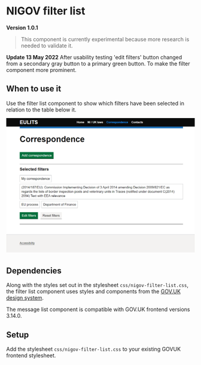 # NIGOV filter list
**Version 1.0.1** 

> This component is currently experimental because more research is needed to validate it.

**Update 13 May 2022**
After usability testing 'edit filters' button changed from a secondary gray button to a primary green button. To make the filter component more prominent.

## When to use it
Use the filter list component to show which filters have been selected in relation to the table below it.

![Example of the nigov filter list component](./readme-images/filterlist-example-3.png) 

## Dependencies
Along with the styles set out in the stylesheet `css/nigov-filter-list.css`, the filter list component uses styles and components from the [GOV.UK design system](https://design-system.service.gov.uk/).

The message list component is compatible with GOV.UK frontend versions 3.14.0.


## Setup
Add the stylesheet `css/nigov-filter-list.css` to your existing GOVUK frontend stylesheet.